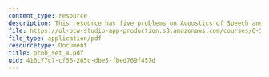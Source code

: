 ```yaml
---
content_type: resource
description: This resource has five problems on Acoustics of Speech and Hearing.
file: https://ol-ocw-studio-app-production.s3.amazonaws.com/courses/6-551j-acoustics-of-speech-and-hearing-fall-2004/416c77c7cf56265cdbe5fbed769f457d_prob_set_4.pdf
file_type: application/pdf
resourcetype: Document
title: prob_set_4.pdf
uid: 416c77c7-cf56-265c-dbe5-fbed769f457d
---
```

